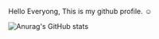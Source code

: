 Hello Everyong, 
This is my github profile. ☺

![Anurag's GitHub stats](https://github-readme-stats.vercel.app/api?username=csnpch&show_icons=true&theme=radical)
<!-- ![Language's](https://github-readme-stats.vercel.app/api/top-langs/?username=ChitsanuphongCh&hide=javascript,html&show_icons=true&theme=radical) -->
